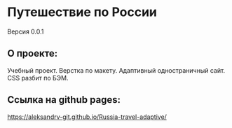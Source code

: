 # Путешествие по России
Версия 0.0.1

## О проекте:
Учебный проект. Верстка по макету. Адаптивный одностраничный сайт. CSS разбит по БЭМ.

## Ссылка на github pages:
https://aleksandrv-git.github.io/Russia-travel-adaptive/

